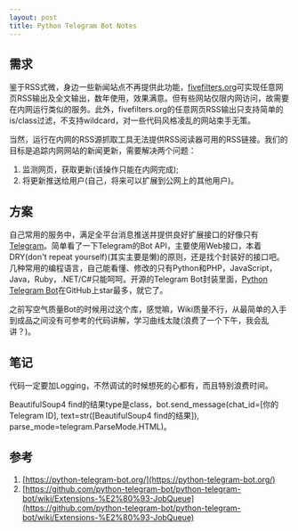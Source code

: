 ```yaml
---
layout: post
title: Python Telegram Bot Notes
---
```


## 需求
鉴于RSS式微，身边一些新闻站点不再提供此功能，[fivefilters.org](http://fivefilters.org/)可实现任意网页RSS输出及全文输出，数年使用，效果满意。但有些网站仅限内网访问，故需要在内网运行类似的服务。此外，fivefilters.org的任意网页RSS输出只支持简单的is/class过滤，不支持wildcard，对一些代码风格凌乱的网站束手无策。

当然，运行在内网的RSS源抓取工具无法提供RSS阅读器可用的RSS链接。我们的目标是追踪内网网站的新闻更新，需要解决两个问题：
1. 监测网页，获取更新(该操作只能在内网完成);
2. 将更新推送给用户(自己，将来可以扩展到公网上的其他用户)。

## 方案
自己常用的服务中，满足全平台消息推送并提供良好扩展接口的好像只有[Telegram](https://telegram.org/)。简单看了一下Telegram的Bot API，主要使用Web接口，本着DRY(don't repeat yourself)(其实主要是懒)的原则，还是找个封装好的接口吧。
几种常用的编程语言，自己能看懂、修改的只有Python和PHP，JavaScript，Java，Ruby，.NET/C#只能呵呵。开源的Telegram Bot封装里面，[Python Telegram Bot](https://github.com/python-telegram-bot/python-telegram-bot)在GitHub上star最多，就它了。

之前写空气质量Bot的时候用过这个库，感觉嘛，Wiki质量不行，从最简单的入手到成品之间没有可参考的代码讲解，学习曲线太陡(浪费了一个下午，我会乱讲？)。

## 笔记
代码一定要加Logging，不然调试的时候想死的心都有，而且特别浪费时间。

BeautifulSoup4 find的结果type是class，bot.send_message(chat_id=[你的Telegram ID], text=str([BeautifulSoup4 find的结果]), parse_mode=telegram.ParseMode.HTML)。

## 参考
1. [https://python-telegram-bot.org/](https://python-telegram-bot.org/)
2. [https://github.com/python-telegram-bot/python-telegram-bot/wiki/Extensions-%E2%80%93-JobQueue](https://github.com/python-telegram-bot/python-telegram-bot/wiki/Extensions-%E2%80%93-JobQueue)


    